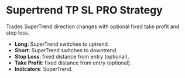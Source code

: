 # Supertrend TP SL PRO Strategy

Trades SuperTrend direction changes with optional fixed take profit and stop loss.

- **Long**: SuperTrend switches to uptrend.
- **Short**: SuperTrend switches to downtrend.
- **Stop Loss**: fixed distance from entry (optional).
- **Take Profit**: fixed distance from entry (optional).
- **Indicators**: SuperTrend.
